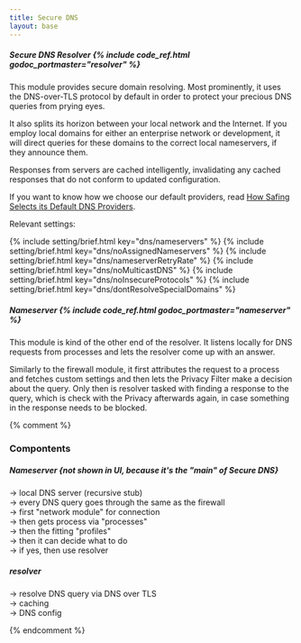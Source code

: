 ```yaml
---
title: Secure DNS
layout: base
---
```


##### Secure DNS Resolver {% include code_ref.html godoc_portmaster="resolver" %}

This module provides secure domain resolving. Most prominently, it uses the DNS-over-TLS protocol by default in order to protect your precious DNS queries from prying eyes. 

It also splits its horizon between your local network and the Internet. If you employ local domains for either an enterprise network or development, it will direct queries for these domains to the correct local nameservers, if they announce them.

Responses from servers are cached intelligently, invalidating any cached responses that do not conform to updated configuration.

If you want to know how we choose our default providers, read [How Safing Selects its Default DNS Providers](https://safing.io/blog/2020/07/07/how-safing-selects-its-default-dns-providers/).

Relevant settings:

{% include setting/brief.html key="dns/nameservers" %}
{% include setting/brief.html key="dns/noAssignedNameservers" %}
{% include setting/brief.html key="dns/nameserverRetryRate" %}
{% include setting/brief.html key="dns/noMulticastDNS" %}
{% include setting/brief.html key="dns/noInsecureProtocols" %}
{% include setting/brief.html key="dns/dontResolveSpecialDomains" %}

##### Nameserver {% include code_ref.html godoc_portmaster="nameserver" %}

This module is kind of the other end of the resolver. It listens locally for DNS requests from processes and lets the resolver come up with an answer.

Similarly to the firewall module, it first attributes the request to a process and fetches custom settings and then lets the Privacy Filter make a decision about the query. Only then is resolver tasked with finding a response to the query, which is check with the Privacy afterwards again, in case something in the response needs to be blocked.

{% comment %}

### Compontents

##### Nameserver {not shown in UI, because it's the "main" of Secure DNS}
-> local DNS server (recursive stub)  
-> every DNS query goes through the same as the firewall  
-> first "network module" for connection  
-> then gets process via "processes"  
-> then the fitting "profiles"  
-> then it can decide what to do  
-> if yes, then use resolver  

##### resolver
-> resolve DNS query via DNS over TLS  
-> caching  
-> DNS config  

{% endcomment %}
